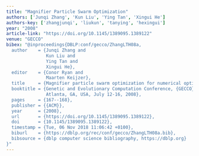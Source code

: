 ```yaml
---
title: "Magnifier Particle Swarm Optimization"
authors: ['Junqi Zhang', 'Kun Liu', 'Ying Tan', 'Xingui He']
authors-key: ['zhangjunqi', 'liukun', 'tanying', 'hexingui']
year: "2008"
article-link: "https://doi.org/10.1145/1389095.1389122"
venue: "GECCO"
bibex: "@inproceedings{DBLP:conf/gecco/ZhangLTH08a,
  author    = {Junqi Zhang and
               Kun Liu and
               Ying Tan and
               Xingui He},
  editor    = {Conor Ryan and
               Maarten Keijzer},
  title     = {Magnifier particle swarm optimization for numerical optimization},
  booktitle = {Genetic and Evolutionary Computation Conference, {GECCO} 2008, Proceedings,
               Atlanta, GA, USA, July 12-16, 2008},
  pages     = {167--168},
  publisher = {{ACM}},
  year      = {2008},
  url       = {https://doi.org/10.1145/1389095.1389122},
  doi       = {10.1145/1389095.1389122},
  timestamp = {Tue, 06 Nov 2018 11:06:42 +0100},
  biburl    = {https://dblp.org/rec/conf/gecco/ZhangLTH08a.bib},
  bibsource = {dblp computer science bibliography, https://dblp.org}
}"
---
```

